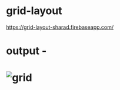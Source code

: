 # grid-layout
https://grid-layout-sharad.firebaseapp.com/

# output -
# ![grid](https://user-images.githubusercontent.com/68740308/161031595-85914c2b-ef92-4d48-8063-6706d43c5d3f.jpg)

